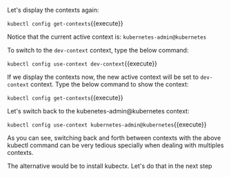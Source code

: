 Let's display the contexts again:

`kubectl config get-contexts`{{execute}}

Notice that the current active context is: `kubernetes-admin@kubernetes`

To switch to the `dev-context` context, type the below command:

`kubectl config use-context dev-context`{{execute}}

If we display the contexts now, the new active context will be set to  `dev-context` context. Type the below command to show the context:

`kubectl config get-contexts`{{execute}}


Let's switch back to the kubenetes-admin@kubernetes context:

`kubectl config use-context kubernetes-admin@kubernetes`{{execute}}

As you can see, switching back and forth between contexts with the above kubectl command can be very tedious specially when dealing with multiples contexts.

The alternative would be to install kubectx. Let's do that in the next step